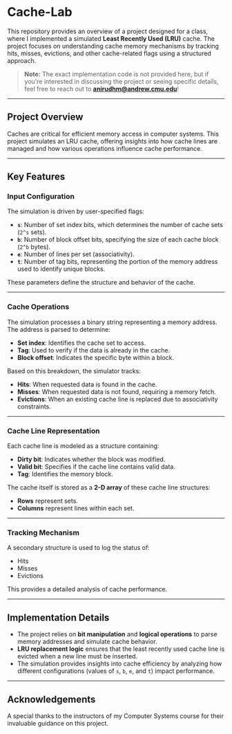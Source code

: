 # Cache-Lab

This repository provides an overview of a project designed for a class, where I implemented a simulated **Least Recently Used (LRU)** cache. The project focuses on understanding cache memory mechanisms by tracking hits, misses, evictions, and other cache-related flags using a structured approach.

> **Note:** The exact implementation code is not provided here, but if you're interested in discussing the project or seeing specific details, feel free to reach out to **anirudhm@andrew.cmu.edu**!

---

## Project Overview

Caches are critical for efficient memory access in computer systems. This project simulates an LRU cache, offering insights into how cache lines are managed and how various operations influence cache performance.

---

## Key Features

### Input Configuration
The simulation is driven by user-specified flags:

- **`s`**: Number of set index bits, which determines the number of cache sets (`2^s` sets).
- **`b`**: Number of block offset bits, specifying the size of each cache block (`2^b` bytes).
- **`e`**: Number of lines per set (associativity).
- **`t`**: Number of tag bits, representing the portion of the memory address used to identify unique blocks.

These parameters define the structure and behavior of the cache.

---

### Cache Operations
The simulation processes a binary string representing a memory address. The address is parsed to determine:

- **Set index**: Identifies the cache set to access.
- **Tag**: Used to verify if the data is already in the cache.
- **Block offset**: Indicates the specific byte within a block.

Based on this breakdown, the simulator tracks:
- **Hits**: When requested data is found in the cache.
- **Misses**: When requested data is not found, requiring a memory fetch.
- **Evictions**: When an existing cache line is replaced due to associativity constraints.

---

### Cache Line Representation
Each cache line is modeled as a structure containing:

- **Dirty bit**: Indicates whether the block was modified.
- **Valid bit**: Specifies if the cache line contains valid data.
- **Tag**: Identifies the memory block.

The cache itself is stored as a **2-D array** of these cache line structures:
- **Rows** represent sets.
- **Columns** represent lines within each set.

---

### Tracking Mechanism
A secondary structure is used to log the status of:
- Hits
- Misses
- Evictions

This provides a detailed analysis of cache performance.

---

## Implementation Details

- The project relies on **bit manipulation** and **logical operations** to parse memory addresses and simulate cache behavior.
- **LRU replacement logic** ensures that the least recently used cache line is evicted when a new line must be inserted.
- The simulation provides insights into cache efficiency by analyzing how different configurations (values of `s`, `b`, `e`, and `t`) impact performance.

---

## Acknowledgements

A special thanks to the instructors of my Computer Systems course for their invaluable guidance on this project.

